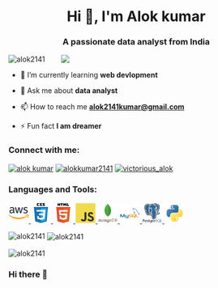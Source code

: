 
<h1 align="center">Hi 👋, I'm Alok kumar</h1>
<h3 align="center">A passionate data analyst from India</h3>

<img align="right" aly="coding" width="400" src="https://media3.giphy.com/media/SWoSkN6DxTszqIKEqv/200.webp?cid=ecf05e47b087utxcsvnqh7tnkla2ujdas116ffob85ggj1wu&ep=v1_gifs_related&rid=200.webp&ct=g">



<p align="left"> <img src="https://komarev.com/ghpvc/?username=alok2141&label=Profile%20views&color=0e75b6&style=flat" alt="alok2141" /> </p>

- 🌱 I’m currently learning **web devlopment**

- 💬 Ask me about **data analyst**

- 📫 How to reach me **alok2141kumar@gmail.com**

- ⚡ Fun fact **I am dreamer**

<h3 align="left">Connect with me:</h3>
<p align="left">
<a href="https://linkedin.com/in/alok kumar" target="blank"><img align="center" src="https://raw.githubusercontent.com/rahuldkjain/github-profile-readme-generator/master/src/images/icons/Social/linked-in-alt.svg" alt="alok kumar" height="30" width="40" /></a>
<a href="https://kaggle.com/alokkumar2141" target="blank"><img align="center" src="https://raw.githubusercontent.com/rahuldkjain/github-profile-readme-generator/master/src/images/icons/Social/kaggle.svg" alt="alokkumar2141" height="30" width="40" /></a>
<a href="https://instagram.com/victorious_alok" target="blank"><img align="center" src="https://raw.githubusercontent.com/rahuldkjain/github-profile-readme-generator/master/src/images/icons/Social/instagram.svg" alt="victorious_alok" height="30" width="40" /></a>
</p>

<h3 align="left">Languages and Tools:</h3>
<p align="left"> <a href="https://aws.amazon.com" target="_blank" rel="noreferrer"> <img src="https://raw.githubusercontent.com/devicons/devicon/master/icons/amazonwebservices/amazonwebservices-original-wordmark.svg" alt="aws" width="40" height="40"/> </a> <a href="https://www.w3schools.com/css/" target="_blank" rel="noreferrer"> <img src="https://raw.githubusercontent.com/devicons/devicon/master/icons/css3/css3-original-wordmark.svg" alt="css3" width="40" height="40"/> </a> <a href="https://www.w3.org/html/" target="_blank" rel="noreferrer"> <img src="https://raw.githubusercontent.com/devicons/devicon/master/icons/html5/html5-original-wordmark.svg" alt="html5" width="40" height="40"/> </a> <a href="https://developer.mozilla.org/en-US/docs/Web/JavaScript" target="_blank" rel="noreferrer"> <img src="https://raw.githubusercontent.com/devicons/devicon/master/icons/javascript/javascript-original.svg" alt="javascript" width="40" height="40"/> </a> <a href="https://www.mongodb.com/" target="_blank" rel="noreferrer"> <img src="https://raw.githubusercontent.com/devicons/devicon/master/icons/mongodb/mongodb-original-wordmark.svg" alt="mongodb" width="40" height="40"/> </a> <a href="https://www.mysql.com/" target="_blank" rel="noreferrer"> <img src="https://raw.githubusercontent.com/devicons/devicon/master/icons/mysql/mysql-original-wordmark.svg" alt="mysql" width="40" height="40"/> </a> <a href="https://www.postgresql.org" target="_blank" rel="noreferrer"> <img src="https://raw.githubusercontent.com/devicons/devicon/master/icons/postgresql/postgresql-original-wordmark.svg" alt="postgresql" width="40" height="40"/> </a> <a href="https://www.python.org" target="_blank" rel="noreferrer"> <img src="https://raw.githubusercontent.com/devicons/devicon/master/icons/python/python-original.svg" alt="python" width="40" height="40"/> </a> </p>

<p><img align="left" src="https://github-readme-stats.vercel.app/api/top-langs?username=alok2141&show_icons=true&locale=en&layout=compact" alt="alok2141" /></p>

<p>&nbsp;<img align="center" src="https://github-readme-stats.vercel.app/api?username=alok2141&show_icons=true&locale=en" alt="alok2141" /></p>

<p><img align="center" src="https://github-readme-streak-stats.herokuapp.com/?user=alok2141&" alt="alok2141" /></p>

### Hi there 👋

<!--
**Alok2141/Alok2141** is a ✨ _special_ ✨ repository because its `README.md` (this file) appears on your GitHub profile.

Here are some ideas to get you started:

- 🔭 I’m currently working on ...
- 🌱 I’m currently learning ...
- 👯 I’m looking to collaborate on ...
- 🤔 I’m looking for help with ...
- 💬 Ask me about ...
- 📫 How to reach me: ...
- 😄 Pronouns: ...
- ⚡ Fun fact: ...
-->
